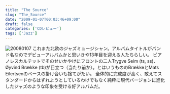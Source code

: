 ```yaml
---
title: "The Source"
slug: "The_Source"
date: "2009-01-07T00:03:46+09:00"
draft: false
categories: ['CDレビュー']
tags: ['Jazz']
---
```


![20080107](/wp-content/uploads/2009/01/20080107.jpg) これまた北欧のジャズミュージシャン。アルバムタイトルがバンド名なのでデビューアルバムかと思いきや13年目を迎える人たちらしい。 ピアノレスカルテットでそのせいかやけにフロントの二人Trygve Seim (ts, ss)、Øyvind Brække (tb)が目立つ（当たり前か）。とはいうもののBrækkeとMats Eilertsenのベースの掛け合いも捨てがたい。 全体的に完成度が高く、敢えてスタンダードからはずれようとしているわけでもなく純粋に現代バージョンに進化したジャズのような印象を受ける好アルバムだ。